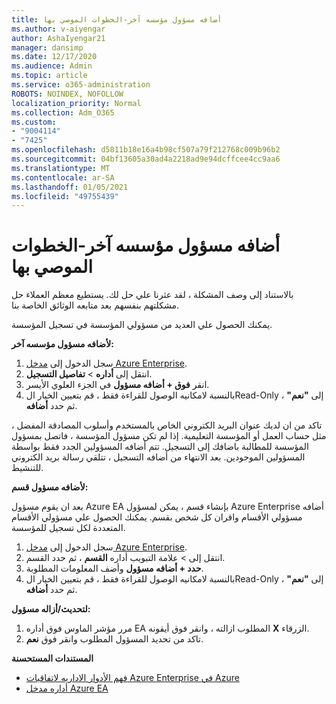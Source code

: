 ```yaml
---
title: أضافه مسؤول مؤسسه آخر-الخطوات الموصي بها
ms.author: v-aiyengar
author: AshaIyengar21
manager: dansimp
ms.date: 12/17/2020
ms.audience: Admin
ms.topic: article
ms.service: o365-administration
ROBOTS: NOINDEX, NOFOLLOW
localization_priority: Normal
ms.collection: Adm_O365
ms.custom:
- "9004114"
- "7425"
ms.openlocfilehash: d5811b18e16a4b98cf507a79f212768c009b96b2
ms.sourcegitcommit: 04bf13605a30ad4a2218ad9e94dcffcee4cc9aa6
ms.translationtype: MT
ms.contentlocale: ar-SA
ms.lasthandoff: 01/05/2021
ms.locfileid: "49755439"
---
```

# <a name="add-another-enterprise-administrator---recommended-steps"></a>أضافه مسؤول مؤسسه آخر-الخطوات الموصي بها

بالاستناد إلى وصف المشكلة ، لقد عثرنا علي حل لك. يستطيع معظم العملاء حل مشكلتهم بنفسهم بعد متابعه الوثائق الخاصة بنا.

يمكنك الحصول علي العديد من مسؤولي المؤسسة في تسجيل المؤسسة.

**لأضافه مسؤول مؤسسه آخر:**

1. سجل الدخول إلى [مدخل Azure Enterprise](https://ea.azure.com/).
1. انتقل إلى **أداره**  >  **تفاصيل التسجيل**.
1. انقر **فوق + أضافه مسؤول** في الجزء العلوي الأيسر.
1. بالنسبة لامكانيه الوصول للقراءة فقط ، قم بتعيين الخيار الRead-Only إلى **"نعم"** ، ثم حدد **أضافه**.

تاكد من ان لديك عنوان البريد الكتروني الخاص بالمستخدم وأسلوب المصادقة المفضل ، مثل حساب العمل أو المؤسسة التعليمية. إذا لم تكن مسؤول المؤسسة ، فاتصل بمسؤول المؤسسة للمطالبة باضافك إلى التسجيل. تتم أضافه المسؤولين الجدد فقط بواسطة المسؤولين الموجودين. بعد الانتهاء من أضافه التسجيل ، تتلقي رسالة بريد الكتروني للتنشيط.

**لأضافه مسؤول قسم:**

بعد ان يقوم مسؤول Azure EA بإنشاء قسم ، يمكن لمسؤول Azure Enterprise أضافه مسؤولي الأقسام واقران كل شخص بقسم. يمكنك الحصول علي مسؤولي الأقسام المتعددة لكل تسجيل للمؤسسة.

1. سجل الدخول إلى [مدخل Azure Enterprise](https://ea.azure.com/).
1. انتقل إلى   >  علامة التبويب أداره **القسم** ، ثم حدد القسم.
1. **حدد + أضافه مسؤول** وأضف المعلومات المطلوبة.
1. بالنسبة لامكانيه الوصول للقراءة فقط ، قم بتعيين الخيار الRead-Only إلى **"نعم"** ، ثم حدد **أضافه**.

**لتحديث/أزاله مسؤول:**

1. مرر مؤشر الماوس فوق أداره EA المطلوب ازالته ، وانقر فوق أيقونه **X** الزرقاء.
1. تاكد من تحديد المسؤول المطلوب وانقر فوق **نعم**.

**المستندات المستحسنة**

- [فهم الأدوار الاداريه لاتفاقيات Azure Enterprise في Azure](https://docs.microsoft.com/azure/billing/billing-understand-ea-roles)
- [أداره مدخل Azure EA](https://docs.microsoft.com/azure/billing/billing-ea-portal-administration)
